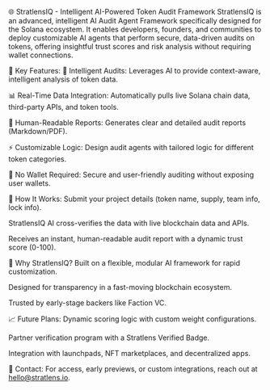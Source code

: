 🌐 StratlensIQ - Intelligent AI-Powered Token Audit Framework
StratlensIQ is an advanced, intelligent AI Audit Agent Framework specifically designed for the Solana ecosystem. It enables developers, founders, and communities to deploy customizable AI agents that perform secure, data-driven audits on tokens, offering insightful trust scores and risk analysis without requiring wallet connections.

🚀 Key Features:
🧠 Intelligent Audits: Leverages AI to provide context-aware, intelligent analysis of token data.

📊 Real-Time Data Integration: Automatically pulls live Solana chain data, third-party APIs, and token tools.

📑 Human-Readable Reports: Generates clear and detailed audit reports (Markdown/PDF).

⚡ Customizable Logic: Design audit agents with tailored logic for different token categories.

🚫 No Wallet Required: Secure and user-friendly auditing without exposing user wallets.

🌟 How It Works:
Submit your project details (token name, supply, team info, lock info).

StratlensIQ AI cross-verifies the data with live blockchain data and APIs.

Receives an instant, human-readable audit report with a dynamic trust score (0-100).

🌱 Why StratlensIQ?
Built on a flexible, modular AI framework for rapid customization.

Designed for transparency in a fast-moving blockchain ecosystem.

Trusted by early-stage backers like Faction VC.

📈 Future Plans:
Dynamic scoring logic with custom weight configurations.

Partner verification program with a Stratlens Verified Badge.

Integration with launchpads, NFT marketplaces, and decentralized apps.

📩 Contact:
For access, early previews, or custom integrations, reach out at hello@stratlens.io.

